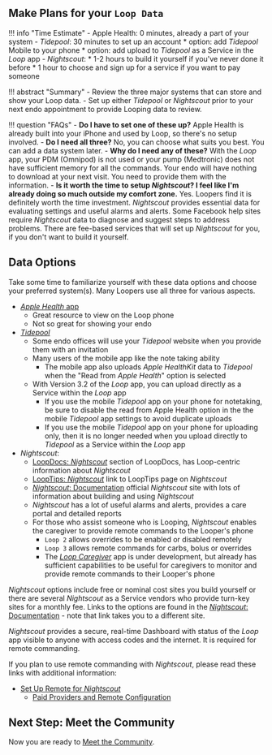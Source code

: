 ## Make Plans for your `Loop Data`

!!! info "Time Estimate"
    - Apple Health: 0 minutes, already a part of your system
    - *Tidepool*: 30 minutes to set up an account
        * option: add *Tidepool* Mobile to your phone
        * option: add upload to *Tidepool* as a Service in the *Loop* app
    - *Nightscout*:
        * 1-2 hours to build it yourself if you've never done it before
        * 1 hour to choose and sign up for a service if you want to pay someone

!!! abstract "Summary"
    - Review the three major systems that can store and show your Loop data.
    - Set up either *Tidepool* or *Nightscout* prior to your next endo appointment to provide Looping data to review.

!!! question "FAQs"
    - **Do I have to set one of these up?** Apple Health is already built into your iPhone and used by Loop, so there's no setup involved.
    - **Do I need all three?** No, you can choose what suits you best. You can add a data system later.
    - **Why do I need any of these?** With the *Loop* app, your PDM (Omnipod) is not used or your pump (Medtronic) does not have sufficient memory for all the commands. Your endo will have nothing to download at your next visit. You need to provide them with the information.
    - **Is it worth the time to setup *Nightscout*? I feel like I'm already doing so much outside my comfort zone.** Yes. Loopers find it is definitely worth the time investment.  *Nightscout* provides essential data for evaluating settings and useful alarms and alerts.  Some Facebook help sites require *Nightscout* data to diagnose and suggest steps to address problems. There are fee-based services that will set up *Nightscout* for you, if you don't want to build it yourself.

## Data Options

Take some time to familiarize yourself with these data options and choose your preferred system(s). Many Loopers use all three for various aspects.

* [*Apple Health* app](../faqs/apple-health-faqs.md#healthkit-plots)
    * Great resource to view on the Loop phone
    * Not so great for showing your endo
* [*Tidepool*](https://loopkit.github.io/looptips/data/tidepool/)
    * Some endo offices will use your *Tidepool* website when you provide them with an invitation
    * Many users of the mobile app like the note taking ability
        * The mobile app also uploads *Apple HealthKit* data to *Tidepool* when the "Read from *Apple Health*" option is selected
    * With Version 3.2 of the *Loop* app, you can upload directly as a Service within the *Loop* app
        * If you use the mobile *Tidepool* app on your phone for notetaking, be sure to disable the read from Apple Health option in the the mobile *Tidepool* app settings to avoid duplicate uploads
        * If you use the mobile *Tidepool* app on your phone for uploading only, then it is no longer needed when you upload directly to *Tidepool* as a Service within the *Loop* app
* *Nightscout*:
    * [LoopDocs: *Nightscout*](../nightscout/overview.md) section of LoopDocs, has Loop-centric information about *Nightscout*
    * [LoopTips: *Nightscout*](https://loopkit.github.io/looptips/data/nightscout/) link to LoopTips page on *Nightscout*
    * [*Nightscout*: Documentation](https://nightscout.github.io/) official *Nightscout* site with lots of information about building and using *Nightscout*
    * *Nightscout* has a lot of useful alarms and alerts, provides a care portal and detailed reports
    * For those who assist someone who is Looping, *Nightscout* enables the caregiver to provide remote commands to the Looper's phone
        * `Loop 2` allows overrides to be enabled or disabled remotely
        * `Loop 3` allows remote commands for carbs, bolus or overrides
        * The [*Loop Caregiver*](../nightscout/loop-caregiver.md) app is under development, but already has sufficient capabilities to be useful for caregivers to monitor and provide remote commands to their Looper's phone

*Nightscout* options include free or nominal cost sites you build yourself or there are several *Nightscout* as a Service vendors who provide turn-key sites for a monthly fee. Links to the options are found in the [*Nightscout*: Documentation](https://nightscout.github.io/) - note that link takes you to a different site.

*Nightscout* provides a secure, real-time Dashboard with status of the *Loop* app visible to anyone with access codes and the internet. It is required for remote commanding.

If you plan to use remote commanding with *Nightscout*, please read these links with additional information:

* [Set Up Remote for *Nightscout*](../nightscout/remote-config.md#set-up-remote-for-nightscout)
    * [Paid Providers and Remote Configuration](../nightscout/remote-config.md#paid-providers-and-remote-configuration)

## Next Step: Meet the Community

Now you are ready to [Meet the Community](community.md).
